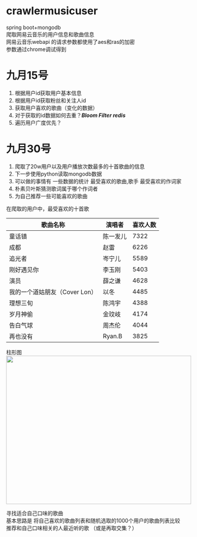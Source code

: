 # crawlermusicuser

spring boot+mongodb  
爬取网易云音乐的用户信息和歌曲信息  
网易云音乐webapi 的请求参数都使用了aes和ras的加密  
参数通过chrome调试得到


# 九月15号
1. 根据用户id获取用户基本信息
2. 根据用户id获取粉丝和关注人id
3. 获取用户喜欢的歌曲（变化的数据）
4. 对于获取的id数据如何去重？_**Bloom Filter redis**_
5. 遍历用户广度优先？

# 九月30号
1. 爬取了20w用户以及用户播放次数最多的十首歌曲的信息
2. 下一步使用python读取mongodb数据
3. 可以做的事情有 一些数据的统计  最受喜欢的歌曲,歌手 最受喜欢的作词家 
4. 朴素贝叶斯猜测歌词属于哪个作词者
5. 为自己推荐一些可能喜欢的歌曲


在爬取的用户中，最受喜欢的十首歌

|歌曲名称 | 演唱者 | 喜欢人数| 
|--------|-------|------|
|童话镇|陈一发儿|7322|
|成都|赵雷|6226|
|追光者|岑宁儿|5589|
|刚好遇见你|李玉刚|5403|
|演员|薛之谦|4628|
|我的一个道姑朋友（Cover Lon）|	以冬|4485|
|理想三旬	|陈鸿宇|	4388|
|岁月神偷	|金玟岐|	4174|
|告白气球	|周杰伦|	4044|
|再也没有	|Ryan.B|3825|

柱形图
<img src="https://user-images.githubusercontent.com/19379550/31315343-72eba9ea-abdc-11e7-8ada-cd6350a15764.png" align=center width="500px" height="400px"/>



寻找适合自己口味的歌曲  
基本思路是 将自己喜欢的歌曲列表和随机选取的1000个用户的歌曲列表比较  
推荐和自己口味相关的人最近听的歌 （或是再取交集？）